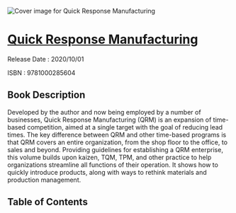 ![Cover image for Quick Response Manufacturing](https://imgdetail.ebookreading.net/cover/cover/202109/EB9781000285604.jpg)

[Quick Response Manufacturing](https://ebookreading.net/view/book/Quick+Response+Manufacturing-EB9781000285604_1.html "Quick Response Manufacturing")
====================================================================================================================

Release Date : 2020/10/01

ISBN : 9781000285604

Book Description
-----------------

Developed by the author and now being employed by a number of businesses, Quick Response Manufacturing (QRM) is an expansion of time-based competition, aimed at a single target with the goal of reducing lead times. The key difference between QRM and other time-based programs is that QRM covers an entire organization, from the shop floor to the office, to sales and beyond. Providing guidelines for establishing a QRM enterprise, this volume builds upon kaizen, TQM, TPM, and other practice to help organizations streamline all functions of their operation. It shows how to quickly introduce products, along with ways to rethink materials and production management.


Table of Contents
-----------------

